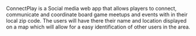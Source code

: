ConnectPlay is a Social media web app that allows players to connect, communicate and coordinate board game meetups and events with in their local zip code. The users will have there their name and location displayed on a map which will allow for a easy identification of other users in the area.